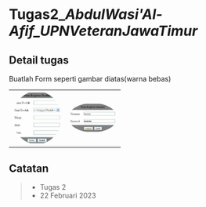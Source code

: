 # Tugas2\__AbdulWasi'Al-Afif_UPNVeteranJawaTimur_

## Detail tugas

Buatlah Form seperti gambar diatas(warna bebas)

<table>
    <tr>
        <td>
            <img
            src="https://raw.githubusercontent.com/abdwasidev/Tugas-Desain-Web-MSIB4/main/tugas2/assets/image1.png"
            alt="Tugas Register Produk"
            width="100px"
            style="border-radius: 50%"
            />
        </td>
        <td>
            <img
            src="https://raw.githubusercontent.com/abdwasidev/Tugas-Desain-Web-MSIB4/main/tugas2/assets/image2.png"
            alt="Tugas Register Member"
            width="100px"
            style="border-radius: 50%"
            />
        </td>
    </tr>
</table>

## Catatan

> - Tugas 2
> - 22 Februari 2023
